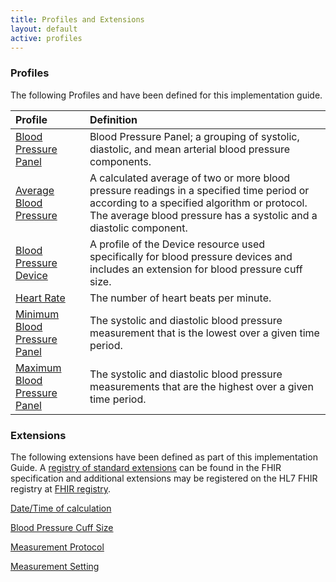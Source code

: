 ```yaml
---
title: Profiles and Extensions
layout: default
active: profiles
---
```

### Profiles

The following Profiles and have been defined for this implementation guide.

|Profile|Definition|
|:----|:----|
|[Blood Pressure Panel](StructureDefinition-blood-pressure-panel.html)|Blood Pressure Panel; a grouping of systolic, diastolic, and mean arterial blood pressure components.|
|[Average Blood Pressure](StructureDefinition-average-blood-pressure.html)|A calculated average of two or more blood pressure readings in a specified time period or according to a specified algorithm or protocol.  The average blood pressure has a systolic and a diastolic component.|
|[Blood Pressure Device](StructureDefinition-bp-device.html)|A profile of the Device resource used specifically for blood pressure devices and includes an extension for blood pressure cuff size.|
|[Heart Rate](StructureDefinition-heart-rate.html)|The number of heart beats per minute.|
|[Minimum Blood Pressure Panel](StructureDefinition-min-blood-pressure-panel.html)|The systolic and diastolic blood pressure measurement that is the lowest over a given time period.|
|[Maximum Blood Pressure Panel](StructureDefinition-max-blood-pressure-panel.html)|The systolic and diastolic blood pressure measurements that are the highest over a given time period.|

### Extensions

The following extensions have been defined as part of this implementation Guide. A [registry of standard extensions]({{site.data.fhir.path}}extensibility-registry.html) can be found in the FHIR specification and additional extensions may be registered on the HL7 FHIR registry at [FHIR registry](http://hl7.org/fhir/registry).

[Date/Time of calculation](StructureDefinition-datetim-of-calculation.html)

[Blood Pressure Cuff Size](StructureDefinition-bp-cuff-size-ext.html)

[Measurement Protocol](StructureDefinition-MeasurementProtocolExt.html)

[Measurement Setting](StructureDefinition-MeasurementSettingExt.html)

